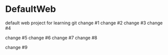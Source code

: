 # DefaultWeb
default web project for learning git
change #1
change #2
change #3
change #4

change #5
change #6
change #7
change #8

change #9
